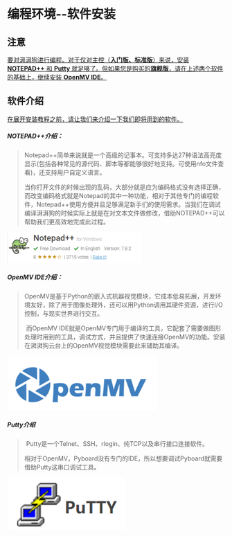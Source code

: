 # 编程环境--软件安装



## 注意

  <u>要对湃湃狗进行编程。对于仅对主控（**入门版、标准版**）来说，安装 **NOTEPAD++** 和 **Putty** 就足够了。但如果您是购买的**旗舰版**，请在上述两个软件的基础上，继续安装 **OpenMV IDE**。</u>

  

## 软件介绍

<u>在展开安装教程之前，请让我们来介绍一下我们即将用到的软件。</u>



##### NOTEPAD++介绍：

> ​	Notepad++简单来说就是一个高级的记事本。可支持多达27种语法高亮度显示(包括各种常见的源代码、脚本等都能够很好地支持。可使用nfo文件查看)，还支持用户自定义语言。
>
> ​	当你打开文件的时候出现的乱码，大部分就是应为编码格式没有选择正确，而改变编码格式就是Notepad的其中一种功能，相对于其他专门的编程软件，Notepad++使用方便并且足够满足新手们的使用需求。
> ​	当我们在调试编译湃湃狗的时候实际上就是在对文本文件做修改，借助NOTEPAD++可以帮助我们更高效地完成此过程。

![](/pic/ch3/3.1/3.png)



##### OpenMV IDE介绍：

>​		OpenMV是基于Python的嵌入式机器视觉模块，它成本低易拓展，开发环境友好，除了用于图像处理外，还可以用Python调用其硬件资源，进行I/O控制，与现实世界进行交互。
>
>​		而OpenMV IDE就是OpenMV专门用于编译的工具，它配套了需要做图形处理时用到的工具，调试方式，并且提供了快速连接OpenMV的功能。安装在湃湃狗云台上的OpenMV视觉模块需要此来辅助其编译。

![](/pic/ch3/3.1/1.png)

##### **Putty**介绍

>​		Putty是一个Telnet、SSH、rlogin、纯TCP以及串行接口连接软件。
>
>​		相对于OpenMV，Pyboard没有专门的IDE，所以想要调试Pyboard就需要借助Putty这串口调试工具。

![](/pic/ch3/3.1/2.png)


